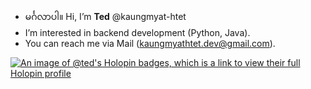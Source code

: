 -  မင်္ဂလာပါ။ Hi, I’m **Ted** @kaungmyat-htet
-  I’m interested in backend development (Python, Java).
-  You can reach me via Mail (kaungmyathtet.dev@gmail.com).

[![An image of @ted's Holopin badges, which is a link to view their full Holopin profile](https://holopin.me/ted)](https://holopin.io/@ted)

<!---
kaungmyat-htet/kaungmyat-htet is a ✨ special ✨ repository because its `README.md` (this file) appears on your GitHub profile.
You can click the Preview link to take a look at your changes.
--->
